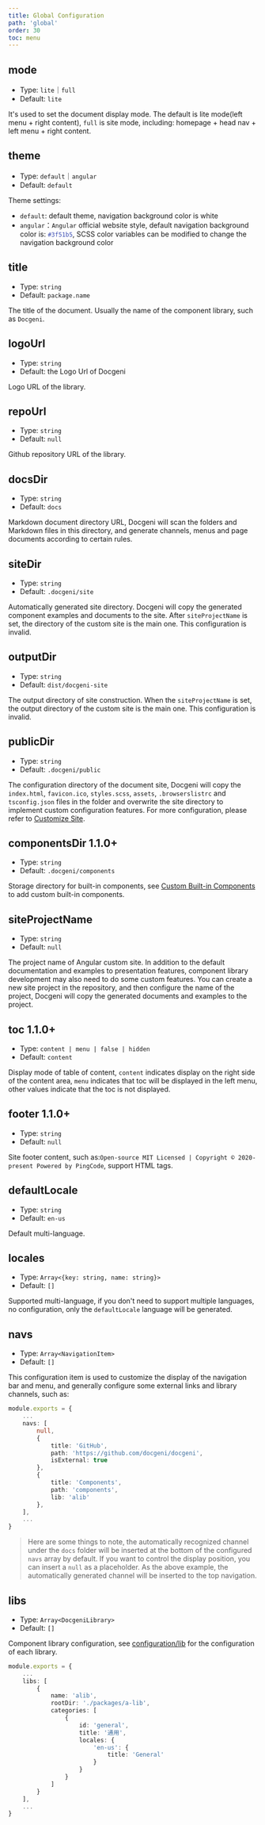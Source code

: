 ```yaml
---
title: Global Configuration
path: 'global'
order: 30
toc: menu
---
```


## mode

- Type: `lite`｜`full`
- Default: `lite`

It's used to set the document display mode. The default is lite mode(left menu + right content), `full` is site mode, including: homepage + head nav + left menu + right content.

## theme

- Type: `default`｜`angular`
- Default: `default`

Theme settings:
- `default`: default theme, navigation background color is white
- `angular`：`Angular` official website style, default navigation background color is: <code style="color: #3f51b5">#3f51b5</code>, SCSS color variables can be modified to change the navigation background color

## title

- Type: `string`
- Default: `package.name`

The title of the document. Usually the name of the component library, such as `Docgeni`.

## logoUrl
- Type: `string`
- Default: the Logo Url of Docgeni

Logo URL of the library.

## repoUrl
- Type: `string`
- Default: `null`

Github repository URL of the library.

## docsDir
- Type: `string`
- Default: `docs`

Markdown document directory URL, Docgeni will scan the folders and Markdown files in this directory, and generate channels, menus and page documents according to certain rules.

## siteDir
- Type: `string`
- Default: `.docgeni/site`

Automatically generated site directory. Docgeni will copy the generated component examples and documents to the site. After `siteProjectName` is set, the directory of the custom site is the main one. This configuration is invalid.

## outputDir
- Type: `string`
- Default: `dist/docgeni-site`

The output directory of site construction. When the `siteProjectName` is set, the output directory of the custom site is the main one. This configuration is invalid.

## publicDir
- Type: `string`
- Default: `.docgeni/public`

The configuration directory of the document site, Docgeni will copy the `index.html`, `favicon.ico`, `styles.scss`, `assets`, `.browserslistrc` and `tsconfig.json` files in the folder and overwrite the site directory to implement custom configuration features. For more configuration, please refer to [Customize Site](/guides/advance/customize).

## componentsDir <label>1.1.0+</label>
- Type: `string`
- Default: `.docgeni/components`

Storage directory for built-in components, see [Custom Built-in Components](/guides/basic/built-in-components#custom-built-in-components) to add custom built-in components.


## siteProjectName
- Type: `string`
- Default: `null`

The project name of Angular custom site. In addition to the default documentation and examples to presentation features, component library development may also need to do some custom features. You can create a new site project in the repository, and then configure the name of the project, Docgeni will copy the generated documents and examples to the project.

## toc <label>1.1.0+</label>
- Type: `content | menu | false | hidden`
- Default: `content`

Display mode of table of content, `content` indicates display on the right side of the content area, `menu` indicates that toc will be displayed in the left menu, other values indicate that the toc is not displayed.

## footer <label>1.1.0+</label>
- Type: `string`
- Default: `null`

Site footer content, such as:`Open-source MIT Licensed | Copyright © 2020-present Powered by PingCode`, support HTML tags.

## defaultLocale
- Type: `string`
- Default: `en-us`

Default multi-language.

## locales
- Type: `Array<{key: string, name: string}>`
- Default: `[]`

Supported multi-language, if you don't need to support multiple languages, no configuration, only the `defaultLocale` language will be generated.

## navs
- Type: `Array<NavigationItem>`
- Default: `[]`

This configuration item is used to customize the display of the navigation bar and menu, and generally configure some external links and library channels, such as:
```ts
module.exports = {
    ...
    navs: [
        null,
        {
            title: 'GitHub',
            path: 'https://github.com/docgeni/docgeni',
            isExternal: true
        },
        {
            title: 'Components',
            path: 'components',
            lib: 'alib'
        },
    ],
    ...
}
```
> Here are some things to note, the automatically recognized channel under the `docs` folder will be inserted at the bottom of the configured `navs` array by default. If you want to control the display position, you can insert a `null` as a placeholder. As the above example, the automatically generated channel will be inserted to the top navigation.

## libs
- Type: `Array<DocgeniLibrary>`
- Default: `[]`

Component library configuration, see [configuration/lib](configuration/lib) for the configuration of each library.

```ts
module.exports = {
    ...
    libs: [
        {
            name: 'alib',
            rootDir: './packages/a-lib',
            categories: [
                {
                    id: 'general',
                    title: '通用',
                    locales: {
                        'en-us': {
                            title: 'General'
                        }
                    }
                }
            ]
        }
    ],
    ...
}
```
